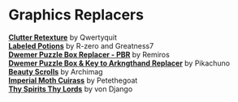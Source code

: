 # Graphics Replacers  
[**Clutter Retexture**](https://www.nexusmods.com/morrowind/mods/45972?) by Qwertyquit  
[**Labeled Potions**](https://www.nexusmods.com/morrowind/mods/44374) by R-zero and Greatness7  
[**Dwemer Puzzle Box Replacer - PBR**](https://www.nexusmods.com/morrowind/mods/45006) by Remiros  
[**Dwemer Puzzle Box & Key to Arkngthand Replacer**](https://www.nexusmods.com/morrowind/mods/44191) by Pikachuno  
[**Beauty Scrolls**](https://www.nexusmods.com/morrowind/mods/47181) by Archimag  
[**Imperial Moth Cuirass**](https://www.nexusmods.com/morrowind/mods/45939) by Petethegoat  
[**Thy Spirits Thy Lords**](https://www.nexusmods.com/morrowind/mods/38423) by von Django  
